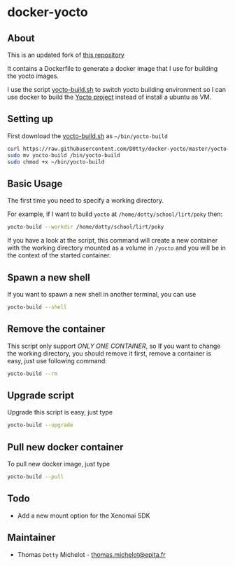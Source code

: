 docker-yocto
=================

## About

This is an updated fork of [this repository](https://github.com/coldnew/docker-yocto)

It contains a Dockerfile to generate a docker image that I use for building the yocto images.

I use the script [yocto-build.sh](https://raw.githubusercontent.com/D0tty/docker-yocto/master/yocto-build.sh) to switch yocto building environment so I can use docker to build the [Yocto project](https://www.yoctoproject.org) instead of install a ubuntu as VM.

## Setting up

First download the [yocto-build.sh](https://raw.githubusercontent.com/D0tty/docker-yocto/master/yocto-build.sh) as `~/bin/yocto-build`

```sh
curl https://raw.githubusercontent.com/D0tty/docker-yocto/master/yocto-build.sh > ./yocto-build
sudo mv yocto-build /bin/yocto-build
sudo chmod +x ~/bin/yocto-build
```

## Basic Usage

The first time you need to specify a working directory.

For example, if I want to build `yocto` at `/home/dotty/school/lirt/poky` then:

```sh
yocto-build --workdir /home/dotty/school/lirt/poky
```

If you have a look at the script, this command will create a new container with the working directory mounted as a volume in `/yocto` and you will be in the context of the started container.

## Spawn a new shell

If you want to spawn a new shell in another terminal, you can use

```sh
yocto-build --shell
```

## Remove the container

This script only support *ONLY ONE CONTAINER*, so If you want to change the working directory, you should remove it first, remove a container is easy, just use following command:

```sh
yocto-build --rm
```

## Upgrade script

Upgrade this script is easy, just type

```sh
yocto-build --upgrade
```

## Pull new docker container

To pull new docker image, just type

```sh
yocto-build --pull
```

## Todo

* Add a new mount option for the Xenomai SDK

## Maintainer

* Thomas `Dotty` Michelot -  <thomas.michelot@epita.fr> 
